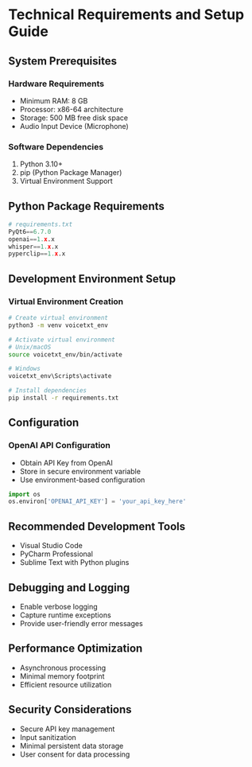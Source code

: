 # Technical Requirements and Setup Guide

## System Prerequisites

### Hardware Requirements
- Minimum RAM: 8 GB
- Processor: x86-64 architecture
- Storage: 500 MB free disk space
- Audio Input Device (Microphone)

### Software Dependencies
1. Python 3.10+
2. pip (Python Package Manager)
3. Virtual Environment Support

## Python Package Requirements
```python
# requirements.txt
PyQt6==6.7.0
openai==1.x.x
whisper==1.x.x
pyperclip==1.x.x
```

## Development Environment Setup

### Virtual Environment Creation
```bash
# Create virtual environment
python3 -m venv voicetxt_env

# Activate virtual environment
# Unix/macOS
source voicetxt_env/bin/activate

# Windows
voicetxt_env\Scripts\activate

# Install dependencies
pip install -r requirements.txt
```

## Configuration

### OpenAI API Configuration
- Obtain API Key from OpenAI
- Store in secure environment variable
- Use environment-based configuration

```python
import os
os.environ['OPENAI_API_KEY'] = 'your_api_key_here'
```

## Recommended Development Tools
- Visual Studio Code
- PyCharm Professional
- Sublime Text with Python plugins

## Debugging and Logging
- Enable verbose logging
- Capture runtime exceptions
- Provide user-friendly error messages

## Performance Optimization
- Asynchronous processing
- Minimal memory footprint
- Efficient resource utilization

## Security Considerations
- Secure API key management
- Input sanitization
- Minimal persistent data storage
- User consent for data processing
